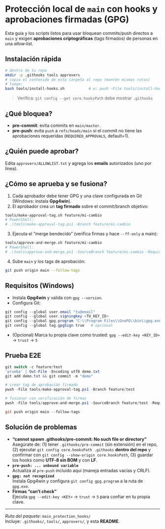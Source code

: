 # Protección local de `main` con hooks y aprobaciones firmadas (GPG)

Esta guía y los scripts listos para usar bloquean commits/push directos a `main` y exigen **aprobaciones criptográficas** (tags firmados) de personas en una _allow‑list_.

## Instalación rápida
```bash
# dentro de tu repo
mkdir -p .githooks tools approvers
# copia el contenido de esta carpeta al repo (mantén mismas rutas)
# luego:
bash tools/install-hooks.sh           # o: pwsh -File tools/install-hooks.ps1
```

> Verifica: `git config --get core.hooksPath` debe mostrar `.githooks`

## ¿Qué bloquea?
- **pre-commit**: evita commits en `main/master`.
- **pre-push**: evita `push` a `refs/heads/main` si el commit no tiene las aprobaciones requeridas (`REQUIRED_APPROVALS`, default=1).

## ¿Quién puede aprobar?
Edita `approvers/ALLOWLIST.txt` y agrega los **emails** autorizados (uno por línea).

## ¿Cómo se aprueba y se fusiona?

1) Cada aprobador debe tener GPG y una clave configurada en Git (Windows: instala **Gpg4win**).  
2) El aprobador crea un **tag firmado** sobre el commit/branch objetivo:
```bash
tools/make-approval-tag.sh feature/mi-cambio
# PowerShell:
# .\tools\make-approval-tag.ps1 -Branch feature/mi-cambio
```
3) Ejecuta el “merge bendecido” (verifica firmas y hace `--ff-only` a main):
```bash
tools/approve-and-merge.sh feature/mi-cambio
# PowerShell:
# .\tools\approve-and-merge.ps1 -SourceBranch feature/mi-cambio -RequiredApprovals 1
```
4) Sube `main` y los tags de aprobación:
```bash
git push origin main --follow-tags
```

## Requisitos (Windows)
- Instala **Gpg4win** y valida con `gpg --version`.
- Configura Git:
```powershell
git config --global user.email "tu@email"
git config --global user.signingkey <TU_KEY_ID>
git config --global gpg.program "C:\\Program Files\\GnuPG\\bin\\gpg.exe"
git config --global tag.gpgSign true   # opcional
```
- (Opcional) Marca tu propia clave como trusted: `gpg --edit-key <KEY_ID>` → `trust` → `5`

## Prueba E2E
```powershell
git switch -c feature/test
'prueba' | Out-File -Encoding utf8 demo.txt
git add demo.txt && git commit -m "demo"

# crear tag de aprobación firmado
pwsh -File tools/make-approval-tag.ps1 -Branch feature/test

# fusionar con verificación de firmas
pwsh -File tools/approve-and-merge.ps1 -SourceBranch feature/test -RequiredApprovals 1

git push origin main --follow-tags
```

## Solución de problemas
- **“cannot spawn .githooks/pre-commit: No such file or directory”**  
  Asegúrate de: (1) tener `.githooks/pre-commit` (sin extensión) en el repo, (2) ejecutar `git config core.hooksPath .githooks` **dentro del repo** y confirmar con `git config --show-origin core.hooksPath`, (3) guardar los hooks como **UTF‑8 sin BOM** y con **LF**.
- **`pre-push: ... unbound variable`**  
  Actualiza al `pre-push` incluido aquí (maneja entradas vacías y CRLF).
- **`gpg: not recognized`**  
  Instala Gpg4win y configura `git config gpg.program` a la ruta de `gpg.exe`.
- **Firmas “can’t check”**  
  Ejecuta `gpg --edit-key <KEY>` → `trust` → `5` para confiar en tu propia clave.

---

_Ruta del paquete_: `main_protection_hooks/`  
Incluye: `.githooks/`, `tools/`, `approvers/`, y esta **README**.
